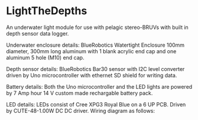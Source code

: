 # LightTheDepths
An underwater light module for use with pelagic stereo-BRUVs with built in depth sensor data logger.

Underwater enclosure details:
BlueRobotics Watertight Enclosure 100mm diameter, 300mm long aluminum with 1 blank acrylic end cap and one aluminum 5 hole (M10) end cap.

Depth sensor details:
BlueRobotics Bar30 sensor with I2C level converter driven by Uno microcontroller with ethernet SD shield for writing data.

Battery details:
Both the Uno microcontroller and the LED lights are powered by 7 Amp hour 14 V custom made rechargable battery pack.

LED details:
LEDs consist of Cree XPG3 Royal Blue on a 6 UP PCB. Driven by CUTE-48-1.00W DC DC driver. Wiring diagram as follows:

